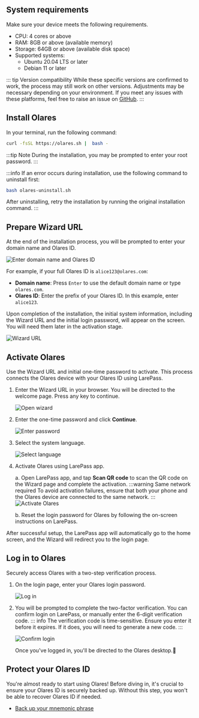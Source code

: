 ## <span class="h2-border-none">System requirements</span>

Make sure your device meets the following requirements.

- CPU: 4 cores or above
- RAM: 8GB or above (available memory)
- Storage: 64GB or above (available disk space)
- Supported systems:
    - Ubuntu 20.04 LTS or later
    - Debian 11 or later

::: tip Version compatibility
While these specific versions are confirmed to work, the process may still work on other versions. Adjustments may be necessary depending on your environment. If you meet any issues with these platforms, feel free to raise an issue on [GitHub](https://github.com/beclab/Olares/issues/new).
:::

## Install Olares

In your terminal, run the following command:

```bash
curl -fsSL https://olares.sh |  bash -
```

:::tip Note
During the installation, you may be prompted to enter your root password.
:::

:::info
If an error occurs during installation, use the following command to uninstall first:
```bash
bash olares-uninstall.sh
```
After uninstalling, retry the installation by running the original installation command.
:::

## Prepare Wizard URL

At the end of the installation process, you will be prompted to enter your domain name and Olares ID.

   ![Enter domain name and Olares ID](/images/manual/get-started/enter-olares-id.png)

For example, if your full Olares ID is `alice123@olares.com`:

  - **Domain name**: Press `Enter` to use the default domain name or type `olares.com`.
  - **Olares ID**: Enter the prefix of your Olares ID. In this example, enter `alice123`.

Upon completion of the installation, the initial system information, including the Wizard URL and the initial login password, will appear on the screen. You will need them later in the activation stage.

![Wizard URL](/images/manual/get-started/wizard-url-and-login-password.png)

## Activate Olares

Use the Wizard URL and initial one-time password to activate. This process connects the Olares device with your Olares ID using LarePass.

1. Enter the Wizard URL in your browser. You will be directed to the welcome page. Press any key to continue.

   ![Open wizard](/images/manual/get-started/open-wizard.png)
2. Enter the one-time password and click **Continue**.

   ![Enter password](/images/manual/get-started/wizard-enter-password.png)
3. Select the system language.

   ![Select language](/images/manual/get-started/select-language.png)
4. Activate Olares using LarePass app.

   a. Open LarePass app, and tap **Scan QR code** to scan the QR code on the Wizard page and complete the activation.
   :::warning Same network required
   To avoid activation failures, ensure that both your phone and the Olares device are connected to the same network.
   :::
   ![Activate Olares](/images/manual/get-started/activate-olares.png)

   b. Reset the login password for Olares by following the on-screen instructions on LarePass.

After successful setup, the LarePass app will automatically go to the home screen, and the Wizard will redirect you to the login page.

## Log in to Olares

Securely access Olares with a two-step verification process.

1. On the login page, enter your Olares login password.

   ![Log in](/images/manual/get-started/log-in.png)
2. You will be prompted to complete the two-factor verification. You can confirm login on LarePass, or manually enter the 6-digit verification code.
   ::: info
   The verification code is time-sensitive. Ensure you enter it before it expires. If it does, you will need to generate a new code.
   :::

   ![Confirm login](/images/manual/get-started/confirm-login.png)

   Once you've logged in, you'll be directed to the Olares desktop.🎉

## Protect your Olares ID

You're almost ready to start using Olares! Before diving in, it's crucial to ensure your Olares ID is securely backed up. Without this step, you won't be able to recover Olares ID if needed.

- [Back up your mnemonic phrase](./back-up-mnemonics.md)